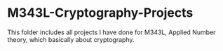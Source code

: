 # M343L-Cryptography-Projects
This folder includes all projects I have done for M343L, Applied Number theory, which basically about cryptography.
